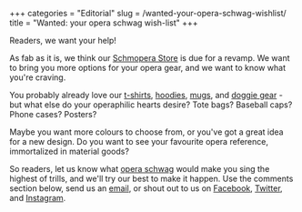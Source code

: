 +++
categories = "Editorial"
slug = /wanted-your-opera-schwag-wishlist/
title = "Wanted: your opera schwag wish-list"
+++

Readers, we want your help!

As fab as it is, we think our [Schmopera Store](https://store.schmopera.com/) is due for a revamp. We want to bring you more options for your opera gear, and we want to know what you're craving. 

You probably already love our [t-shirts](https://store.schmopera.com/collections/womens-t-shirts), [hoodies](https://store.schmopera.com/collections/hoodies), [mugs](https://store.schmopera.com/products/the-schmug), and [doggie gear](https://store.schmopera.com/products/doggie-skin) - but what else do your operaphilic hearts desire? Tote bags? Baseball caps? Phone cases? Posters?

Maybe you want more colours to choose from, or you've got a great idea for a new design. Do you want to see your favourite opera reference, immortalized in material goods?

So readers, let us know what [opera schwag](https://store.schmopera.com/) would make you sing the highest of trills, and we'll try our best to make it happen. Use the comments section below, send us an [email](mailto:hello@schmopera.com), or shout out to us on [Facebook](https://www.facebook.com/schmopera), [Twitter](https://twitter.com/schmopera), and [Instagram](https://www.instagram.com/schmopera/).
